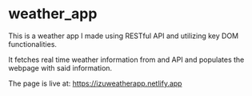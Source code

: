 # weather_app

This is a weather app I made using RESTful API and utilizing key DOM functionalities.

It fetches real time weather information from and API and populates the webpage with said information.

The page is live at: https://izuweatherapp.netlify.app 
